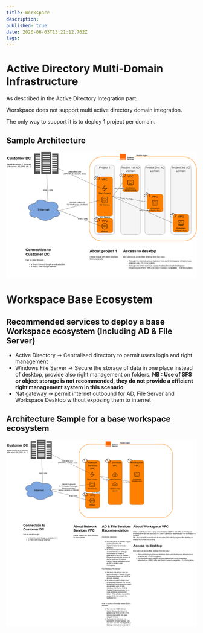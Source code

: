 ```yaml
---
title: Workspace
description: 
published: true
date: 2020-06-03T13:21:12.762Z
tags: 
---
```


# Active Directory Multi-Domain Infrastructure

As described in the Active Directory Integration part,

 

Worskpace does not support multi active directory domain integration.

 

The only way to support it is to deploy 1 project per domain.

 

## Sample Architecture

![multi_ad_domain_infra.png](/uploads/multi_ad_domain_infra.png)



# Workspace Base Ecosystem


## Recommended services to deploy a base Workspace ecosystem (Including AD & File Server)

- Active Directory → Centralised directory to permit users login and right management
- Windows File Server → Secure the storage of data in one place instead of desktop, provide also right management on folders.
  **NB : Use of SFS or object storage is not recommended, they do not provide a efficient right management system in this scenario**
- Nat gateway → permit internet outbound for AD, File Server and Workspace Desktop without exposing them to internet

## Architecture Sample for a base workspace ecosystem
![img](https://github.com/FlexibleEngineCloud/wiki-doc/blob/master/uploads/workspace_base_ecosystem.png?raw=true)


